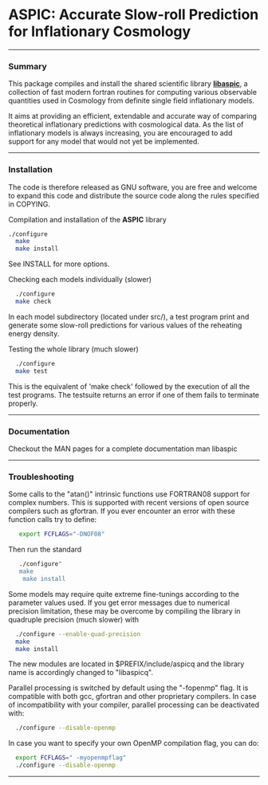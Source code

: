 # ASPIC: Accurate Slow-roll Prediction for Inflationary Cosmology

---

### Summary

This package compiles and install the shared scientific library
[**libaspic**](https://curl.irmp.ucl.ac.be/~chris/aspic.html), a
collection of fast modern fortran routines for computing various
observable quantities used in Cosmology from definite single field
inflationary models.

It aims at providing an efficient, extendable and accurate way of
comparing theoretical inflationary predictions with cosmological
data. As the list of inflationary models is always increasing, you are
encouraged to add support for any model that would not yet be
implemented.

---

### Installation

The code is therefore released as GNU software, you are free and
welcome to expand this code and distribute the source code along the
rules specified in COPYING.

Compilation and installation of the **ASPIC** library

```bash
./configure
  make
  make install
```
See INSTALL for more options.

Checking each models individually (slower)

```bash
  ./configure
  make check
```
In each model subdirectory (located under src/), a test program print
and generate some slow-roll predictions for various values of the reheating
energy density.

Testing the whole library (much slower)

```bash
  ./configure
  make test
```  
This is the equivalent of 'make check' followed by the execution of
all the test programs. The testsuite returns an error if one of them
fails to terminate properly.

---

### Documentation

Checkout the MAN pages for a complete documentation man libaspic

---

### Troubleshooting

Some calls to the "atan()" intrinsic functions use FORTRAN08 support
for complex numbers. This is supported with recent versions of open
source compilers such as gfortran. If you ever encounter an error with
these function calls try to define:
```bash
   export FCFLAGS="-DNOF08"
```  
Then run the standard
```bash
   ./configure"
   make
    make install
```

Some models may require quite extreme fine-tunings according to the
parameter values used. If you get error messages due to numerical
precision limitation, these may be overcome by compiling the library
in quadruple precision (much slower) with

```bash
  ./configure --enable-quad-precision
  make
  make install
```
The new modules are located in $PREFIX/include/aspicq and the library
name is accordingly changed to "libaspicq".

Parallel processing is switched by default using the "-fopenmp"
flag. It is compatible with both gcc, gfortran and other proprietary
compilers. In case of incompatibility with your compiler, parallel
processing can be deactivated with:

```bash
  ./configure --disable-openmp
```

In case you want to specify your own OpenMP compilation flag,
you can do:

```bash
  export FCFLAGS=" -myopenmpflag"
  ./configure --disable-openmp
```

---